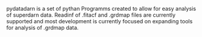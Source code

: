pydatadarn is a set of pythan Programms created to allow for easy analysis of superdarn data. Readinf of .fitacf and .grdmap files are currently supported and most development is currently focused on expanding tools for analysis of .grdmap data.
